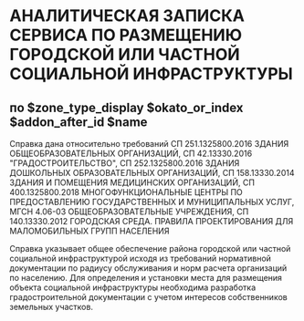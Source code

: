 # АНАЛИТИЧЕСКАЯ ЗАПИСКА СЕРВИСА ПО РАЗМЕЩЕНИЮ ГОРОДСКОЙ ИЛИ ЧАСТНОЙ СОЦИАЛЬНОЙ ИНФРАСТРУКТУРЫ


## по $zone_type_display $okato_or_index $addon_after_id $name

Справка дана относительно требований СП 251.1325800.2016 ЗДАНИЯ ОБЩЕОБРАЗОВАТЕЛЬНЫХ ОРГАНИЗАЦИЙ, СП 42.13330.2016 "ГРАДОСТРОИТЕЛЬСТВО", СП 252.1325800.2016 ЗДАНИЯ ДОШКОЛЬНЫХ ОБРАЗОВАТЕЛЬНЫХ ОРГАНИЗАЦИЙ, СП 158.13330.2014 ЗДАНИЯ И ПОМЕЩЕНИЯ МЕДИЦИНСКИХ ОРГАНИЗАЦИЙ, СП 400.1325800.2018 МНОГОФУНКЦИОНАЛЬНЫЕ ЦЕНТРЫ ПО ПРЕДОСТАВЛЕНИЮ ГОСУДАРСТВЕННЫХ И МУНИЦИПАЛЬНЫХ УСЛУГ, МГСН 4.06-03 ОБЩЕОБРАЗОВАТЕЛЬНЫЕ УЧРЕЖДЕНИЯ, СП 140.13330.2012 ГОРОДСКАЯ СРЕДА. ПРАВИЛА ПРОЕКТИРОВАНИЯ ДЛЯ МАЛОМОБИЛЬНЫХ ГРУПП НАСЕЛЕНИЯ

Справка указывает общее обеспечение района городской или частной социальной инфраструктурой исходя из требований нормативной документации по радиусу обслуживания и норм расчета организаций по населению. Для определения и установки места для размещения объекта социальной инфраструктуры необходима разработка градостроительной документации с учетом интересов собственников земельных участков.  
